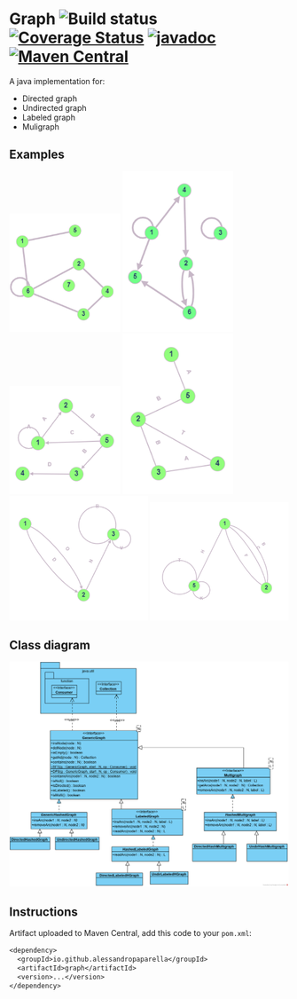 
# Graph ![Build status](https://github.com/AlessandroPaparella/graph/actions/workflows/maven.yml/badge.svg) [![Coverage Status](https://coveralls.io/repos/github/AlessandroPaparella/graph/badge.svg?branch=master)](https://coveralls.io/github/AlessandroPaparella/graph?branch=master) [![javadoc](https://javadoc.io/badge2/io.github.alessandropaparella/graph/javadoc.svg)](https://javadoc.io/doc/io.github.alessandropaparella/graph) [![Maven Central](https://img.shields.io/maven-central/v/io.github.alessandropaparella/graph.svg?label=Maven%20Central)](https://search.maven.org/search?q=g:%22io.github.alessandropaparella%22%20AND%20a:%22graph%22)
A java implementation for:
- Directed graph
- Undirected graph
- Labeled graph
- Muligraph

## Examples
  
<div float="left">
  <img src="./img/generic_undir.png" width="200" title="Undirected graph" vertical-align="top"/>
  <img src="./img/generic_dir.png" width="200" title="Directed graph" vertical-align="top"/> 
  <img src="./img/labeled_dir.png" width="200" title="Directed labeled graph"/>
  <img src="./img/labeled_undir.png" width="200" title="Undirected labeled graph"/>
  <img src="./img/multigraph_dir.png" width="250" title="Directed multigraph"/>
  <img src="./img/multigraph_undir.png" width="250" title="Undirected multigraph"/>
</div>

## Class diagram

![Class diagram](./img/Graph_class_diagram.png)

## Instructions

Artifact uploaded to Maven Central, add this code to your `pom.xml`:

```
<dependency>
  <groupId>io.github.alessandropaparella</groupId>
  <artifactId>graph</artifactId>
  <version>...</version>
</dependency>
```


